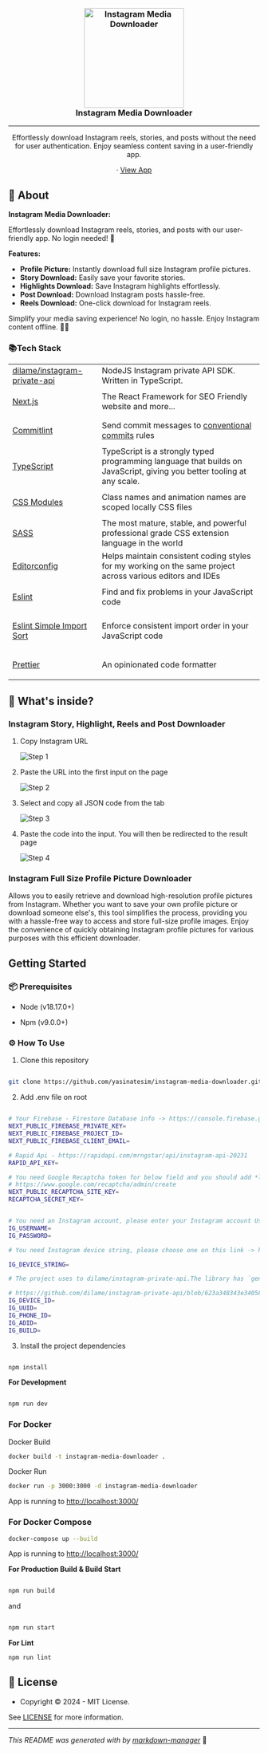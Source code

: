 <h3 align="center">
  <br />
   <a  href="https://github.com/yasinatesim/instagram-media-downloader"><img src="https://yasinates.com/instagram-media-downloader.svg" alt="Instagram Media Downloader" width="200" /></a>
  <br />
Instagram Media Downloader
  <br />
</h3>

<hr />

<p  align="center">Effortlessly download Instagram reels, stories, and posts without the need for user authentication. Enjoy seamless content saving in a user-friendly app.</p>


  <p align="center">
· <a  href="https://instagram-media-downloader.yasinatesim.vercel.app/">View App</a>
  </p>

## 📖 About

**Instagram Media Downloader:**

Effortlessly download Instagram reels, stories, and posts with our user-friendly app. No login needed! 🚀

**Features:**
- **Profile Picture:**  Instantly download full size Instagram profile pictures.
- **Story Download:** Easily save your favorite stories.
- **Highlights Download:** Save Instagram highlights effortlessly.
- **Post Download:** Download Instagram posts hassle-free.
- **Reels Download:** One-click download for Instagram reels.

Simplify your media saving experience! No login, no hassle. Enjoy Instagram content offline. 📲✨



### 📚Tech Stack

<table>

  <tr>
    <td> <a href="https://github.com/dilame/instagram-private-api">dilame/instagram-private-api</a></td>
    <td>NodeJS Instagram private API SDK. Written in TypeScript.</td>
  </tr>
<tr>

<td>

<a  href="https://nextjs.org/">Next.js</a>

</td>

<td>The React Framework for SEO Friendly website and more...</td>

</tr>

<tr>

<td>

<a  href="https://github.com/conventional-changelog/commitlint">Commitlint</a>

</td>

<td>Send commit messages to <a  href="https://www.conventionalcommits.org/en/v1.0.0/">conventional commits</a> rules</td>

</tr>

  <tr>
    <td><a href="https://www.typescriptlang.org/">TypeScript</a></td>
    <td>TypeScript is a strongly typed programming language that builds on JavaScript, giving you better tooling at any scale.</td>
  </tr>

<tr>

<td>

<a  href="https://github.com/css-modules/css-modules">CSS Modules</a>

</td>

<td>Class names and animation names are scoped locally CSS files</td>

</tr>

<tr>

<td>

<a  href="https://sass-lang.com/">SASS</a>

</td>

<td>The most mature, stable, and powerful professional grade CSS extension language in the world</td>

</tr>

<tr>

<td>

<a  href="https://editorconfig.org/">Editorconfig</a>

</td>

<td>Helps maintain consistent coding styles for my working on the same project across various editors and IDEs</td>

</tr>

<tr>

<td>

<a  href="https://eslint.org/">Eslint</a>

</td>

<td>Find and fix problems in your JavaScript code</td>

</tr>

<tr>

<tr>

<td>

<a  href="https://www.npmjs.com/package/eslint-plugin-simple-import-sort">Eslint Simple Import Sort</a>

</td>

<td>Enforce consistent import order in your JavaScript code</td>

</tr>

<tr>

<td>

<a  href="https://prettier.io/">Prettier</a>

</td>

<td>An opinionated code formatter</td>

</tr>

</table>

## 🧐 What's inside?

### Instagram Story, Highlight, Reels and Post Downloader

1. Copy Instagram URL

   ![Step 1](./src/assets/images/how-to-use-1.jpg)

2. Paste the URL into the first input on the page

   ![Step 2](./src/assets/images/how-to-use-2.jpg)

3. Select and copy all JSON code from the tab

   ![Step 3](./src/assets/images/how-to-use-3.jpg)

4. Paste the code into the input. You will then be redirected to the result page

   ![Step 4](./src/assets/images/how-to-use-4.jpg)



### Instagram Full Size Profile Picture Downloader
Allows you to easily retrieve and download high-resolution profile pictures from Instagram. Whether you want to save your own profile picture or download someone else's, this tool simplifies the process, providing you with a hassle-free way to access and store full-size profile images. Enjoy the convenience of quickly obtaining Instagram profile pictures for various purposes with this efficient downloader.

## Getting Started

### 📦 Prerequisites

- Node (v18.17.0+)

- Npm (v9.0.0+)

### ⚙️ How To Use


1. Clone this repository

```bash

git clone https://github.com/yasinatesim/instagram-media-downloader.git

```



2. Add .env file on root

```bash

# Your Firebase - Firestore Database info -> https://console.firebase.google.com/
NEXT_PUBLIC_FIREBASE_PRIVATE_KEY=
NEXT_PUBLIC_FIREBASE_PROJECT_ID=
NEXT_PUBLIC_FIREBASE_CLIENT_EMAIL=

# Rapid Api - https://rapidapi.com/mrngstar/api/instagram-api-20231
RAPID_API_KEY=

# You need Google Recaptcha token for below field and you should add *localhost* domain in Google Recaptcha console "Domains" section
# https://www.google.com/recaptcha/admin/create
NEXT_PUBLIC_RECAPTCHA_SITE_KEY=
RECAPTCHA_SECRET_KEY=


# You need an Instagram account, please enter your Instagram account Username and Password
IG_USERNAME=
IG_PASSWORD=

# You need Instagram device string, please choose one on this link -> https://github.com/dilame/instagram-private-api/blob/623a348343e34058c3a286693740aa3698aed3cc/src/samples/devices.json

IG_DEVICE_STRING=

# The project uses to dilame/instagram-private-api.The library has `generateDevice` function and the function return the below fields. Please run this function in the dilame/instagram-private-api project and enter the below fields

# https://github.com/dilame/instagram-private-api/blob/623a348343e34058c3a286693740aa3698aed3cc/src/core/state.ts#L245
IG_DEVICE_ID=
IG_UUID=
IG_PHONE_ID=
IG_ADID=
IG_BUILD=

```



3. Install the project dependencies

```bash

npm install

```

**For Development**

```bash

npm run dev

```

### For Docker

Docker Build

```bash
docker build -t instagram-media-downloader .
```

Docker Run

```bash
docker run -p 3000:3000 -d instagram-media-downloader
```

App is running to [http://localhost:3000/](http://localhost:3000/)

### For Docker Compose

```bash
docker-compose up --build
```

App is running to [http://localhost:3000/](http://localhost:3000/)

**For Production Build &amp; Build Start**

```bash

npm run build

```

and

```bash

npm run start

```

**For Lint**

```bash
npm run lint
```


## 🔑 License

* Copyright © 2024 - MIT License.

See [LICENSE](https://github.com/yasinatesim/instagram-media-downloader/blob/master/LICENSE) for more information.

---

_This README was generated with by [markdown-manager](https://github.com/yasinatesim/markdown-manager)_ 🥲
